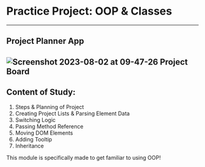# Practice Project: OOP & Classes
---
## Project Planner App
![Screenshot 2023-08-02 at 09-47-26 Project Board](https://github.com/bhagirathsinhp/JS-Practice-OOP-Classes/assets/113514121/2a1aa93a-6c6e-4dfa-8ddd-04a7a9290740)
---
## Content of Study:

1. Steps & Planning of Project
2. Creating Project Lists & Parsing Element Data
3. Switching Logic
4. Passing Method Reference
5. Moving DOM Elements
6. Adding Tooltip
7. Inheritance

This module is specifically made to get familiar to using OOP!
